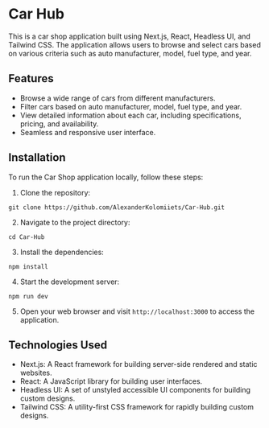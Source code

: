 # Car Hub

This is a car shop application built using Next.js, React, Headless UI, and Tailwind CSS. The application allows users to browse and select cars based on various criteria such as auto manufacturer, model, fuel type, and year.

## Features

- Browse a wide range of cars from different manufacturers.
- Filter cars based on auto manufacturer, model, fuel type, and year.
- View detailed information about each car, including specifications, pricing, and availability.
- Seamless and responsive user interface.

## Installation

To run the Car Shop application locally, follow these steps:

1. Clone the repository:

```
git clone https://github.com/AlexanderKolomiiets/Car-Hub.git
```
2. Navigate to the project directory:

```
cd Car-Hub
```

3. Install the dependencies:

```
npm install
```

4. Start the development server:

```
npm run dev
```

5. Open your web browser and visit `http://localhost:3000` to access the application.

## Technologies Used

- Next.js: A React framework for building server-side rendered and static websites.
- React: A JavaScript library for building user interfaces.
- Headless UI: A set of unstyled accessible UI components for building custom designs.
- Tailwind CSS: A utility-first CSS framework for rapidly building custom designs.
